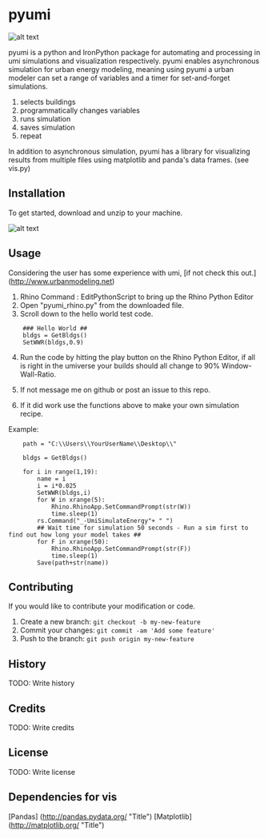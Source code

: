 pyumi 
======
![alt text][logo] 

pyumi is a python and IronPython package for automating and processing in umi simulations and visualization respectively. pyumi enables asynchronous simulation for urban energy modeling, meaning using pyumi a urban modeler can set a range of variables and a timer for set-and-forget simulations. 

1. selects buildings 
2. programmatically changes variables 
3. runs simulation 
4. saves simulation 
5. repeat 

In addition to asynchronous simulation, pyumi has a library for visualizing results from multiple files using matplotlib and panda's data frames.  (see vis.py) 

## Installation

To get started, download and unzip to your machine. 

![alt text][download] 


## Usage

Considering the user has some experience with umi, [if not check this out.] (http://www.urbanmodeling.net) 

1. Rhino Command : EditPythonScript to bring up the Rhino Python Editor 
2. Open "pyumi_rhino.py" from the downloaded file.
3. Scroll down to the hello world test code. 

```pyhton
	### Hello World ## 
	bldgs = GetBldgs()
	SetWWR(bldgs,0.9)
```

4. Run the code by hitting the play button on the Rhino Python Editor,  if all is right in the umiverse your builds should all change to 90% Window-Wall-Ratio. 

5. If not message me on github or post an issue to this repo. 
6. If it did work use the functions above to make your own simulation recipe.

Example:

```pyhton
	path = "C:\\Users\\YourUserName\\Desktop\\"

	bldgs = GetBldgs()

	for i in range(1,19):
    	name = i
    	i = i*0.025
    	SetWWR(bldgs,i)
    	for W in xrange(5):
	    	Rhino.RhinoApp.SetCommandPrompt(str(W))
	    	time.sleep(1)
    	rs.Command("_-UmiSimulateEnergy"+ " ")
    	## Wait time for simulation 50 seconds - Run a sim first to find out how long your model takes ##
    	for F in xrange(50):
	    	Rhino.RhinoApp.SetCommandPrompt(str(F))
	    	time.sleep(1)
    	Save(path+str(name))

```

## Contributing

If you would like to contribute your modification or code. 

1. Create a new branch: `git checkout -b my-new-feature`
3. Commit your changes: `git commit -am 'Add some feature'`
4. Push to the branch: `git push origin my-new-feature`


## History
TODO: Write history

## Credits
TODO: Write credits
## License
TODO: Write license

## Dependencies for vis  
[Pandas] (http://pandas.pydata.org/ "Title")
[Matplotlib] (http://matplotlib.org/ "Title") 


[download]: https://github.com/jamiefarrell/pyumi/blob/master/img/DownloadZIP.PNG
[logo]: https://github.com/jamiefarrell/pyumi/blob/master/img/pyumi.png
